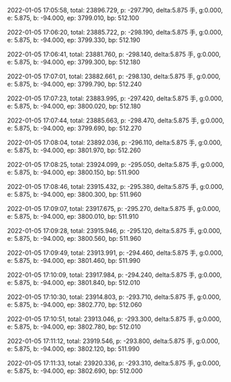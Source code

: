 2022-01-05 17:05:58, total: 23896.729, p: -297.790, delta:5.875 手, g:0.000, e: 5.875, b: -94.000, ep: 3799.010, bp: 512.100

2022-01-05 17:06:20, total: 23885.722, p: -298.190, delta:5.875 手, g:0.000, e: 5.875, b: -94.000, ep: 3799.330, bp: 512.190

2022-01-05 17:06:41, total: 23881.760, p: -298.140, delta:5.875 手, g:0.000, e: 5.875, b: -94.000, ep: 3799.300, bp: 512.180

2022-01-05 17:07:01, total: 23882.661, p: -298.130, delta:5.875 手, g:0.000, e: 5.875, b: -94.000, ep: 3799.790, bp: 512.240

2022-01-05 17:07:23, total: 23883.995, p: -297.420, delta:5.875 手, g:0.000, e: 5.875, b: -94.000, ep: 3800.020, bp: 512.180

2022-01-05 17:07:44, total: 23885.663, p: -298.470, delta:5.875 手, g:0.000, e: 5.875, b: -94.000, ep: 3799.690, bp: 512.270

2022-01-05 17:08:04, total: 23892.036, p: -296.110, delta:5.875 手, g:0.000, e: 5.875, b: -94.000, ep: 3801.970, bp: 512.260

2022-01-05 17:08:25, total: 23924.099, p: -295.050, delta:5.875 手, g:0.000, e: 5.875, b: -94.000, ep: 3800.150, bp: 511.900

2022-01-05 17:08:46, total: 23915.432, p: -295.380, delta:5.875 手, g:0.000, e: 5.875, b: -94.000, ep: 3800.300, bp: 511.960

2022-01-05 17:09:07, total: 23917.675, p: -295.270, delta:5.875 手, g:0.000, e: 5.875, b: -94.000, ep: 3800.010, bp: 511.910

2022-01-05 17:09:28, total: 23915.946, p: -295.120, delta:5.875 手, g:0.000, e: 5.875, b: -94.000, ep: 3800.560, bp: 511.960

2022-01-05 17:09:49, total: 23913.991, p: -294.460, delta:5.875 手, g:0.000, e: 5.875, b: -94.000, ep: 3801.460, bp: 511.990

2022-01-05 17:10:09, total: 23917.984, p: -294.240, delta:5.875 手, g:0.000, e: 5.875, b: -94.000, ep: 3801.840, bp: 512.010

2022-01-05 17:10:30, total: 23914.803, p: -293.710, delta:5.875 手, g:0.000, e: 5.875, b: -94.000, ep: 3802.770, bp: 512.060

2022-01-05 17:10:51, total: 23913.046, p: -293.300, delta:5.875 手, g:0.000, e: 5.875, b: -94.000, ep: 3802.780, bp: 512.010

2022-01-05 17:11:12, total: 23919.546, p: -293.800, delta:5.875 手, g:0.000, e: 5.875, b: -94.000, ep: 3802.120, bp: 511.990

2022-01-05 17:11:33, total: 23920.336, p: -293.310, delta:5.875 手, g:0.000, e: 5.875, b: -94.000, ep: 3802.690, bp: 512.000